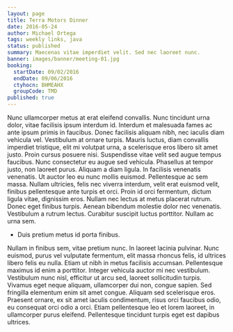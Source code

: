 ```yaml
---
layout: page
title: Terra Motors Dinner
date: 2016-05-24
author: Michael Ortega
tags: weekly links, java
status: published
summary: Maecenas vitae imperdiet velit. Sed nec laoreet nunc.
banner: images/banner/meeting-01.jpg
booking:
  startDate: 09/02/2016
  endDate: 09/06/2016
  ctyhocn: BHMEAHX
  groupCode: TMD
published: true
---
```

Nunc ullamcorper metus at erat eleifend convallis. Nunc tincidunt urna dolor, vitae facilisis ipsum interdum id. Interdum et malesuada fames ac ante ipsum primis in faucibus. Donec facilisis aliquam nibh, nec iaculis diam vehicula vel. Vestibulum at ornare turpis. Mauris luctus, diam convallis imperdiet tristique, elit mi volutpat urna, a scelerisque eros libero sit amet justo. Proin cursus posuere nisi. Suspendisse vitae velit sed augue tempus faucibus. Nunc consectetur eu augue sed vehicula. Phasellus at tempor justo, non laoreet purus.
Aliquam a diam ligula. In facilisis venenatis venenatis. Ut auctor leo eu nunc mollis euismod. Pellentesque ac sem massa. Nullam ultricies, felis nec viverra interdum, velit erat euismod velit, finibus pellentesque ante turpis et orci. Proin id orci fermentum, dictum ligula vitae, dignissim eros. Nullam nec lectus at metus placerat rutrum. Donec eget finibus turpis. Aenean bibendum molestie dolor nec venenatis. Vestibulum a rutrum lectus. Curabitur suscipit luctus porttitor. Nullam ac urna sem.

* Duis pretium metus id porta finibus.

Nullam in finibus sem, vitae pretium nunc. In laoreet lacinia pulvinar. Nunc euismod, purus vel vulputate fermentum, elit massa rhoncus felis, id ultrices libero felis eu nulla. Etiam ut nibh in metus facilisis accumsan. Pellentesque maximus id enim a porttitor. Integer vehicula auctor mi nec vestibulum. Vestibulum nunc nisl, efficitur ut arcu sed, laoreet sollicitudin turpis. Vivamus eget neque aliquam, ullamcorper dui non, congue sapien. Sed fringilla elementum enim sit amet congue. Aliquam sed scelerisque eros. Praesent ornare, ex sit amet iaculis condimentum, risus orci faucibus odio, eu consequat orci odio a orci. Etiam pellentesque leo et lorem laoreet, in ullamcorper purus eleifend. Pellentesque tincidunt turpis eget est dapibus ultrices.
